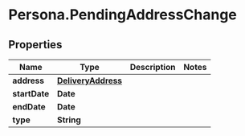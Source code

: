 # Persona.PendingAddressChange

## Properties

Name | Type | Description | Notes
------------ | ------------- | ------------- | -------------
**address** | [**DeliveryAddress**](DeliveryAddress.md) |  | 
**startDate** | **Date** |  | 
**endDate** | **Date** |  | 
**type** | **String** |  | 


